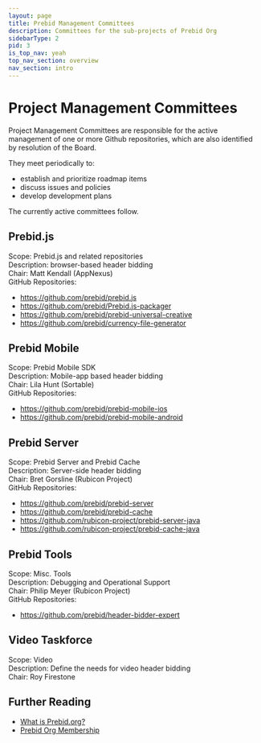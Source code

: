 ```yaml
---
layout: page
title: Prebid Management Committees
description: Committees for the sub-projects of Prebid Org
sidebarType: 2
pid: 3
is_top_nav: yeah
top_nav_section: overview
nav_section: intro
---
```


# Project Management Committees

Project Management Committees are responsible for the active management of one or more Github repositories, which are also identified by resolution of the Board.

They meet periodically to:

- establish and prioritize roadmap items
- discuss issues and policies
- develop development plans

The currently active committees follow.

## Prebid.js

Scope: Prebid.js and related repositories<br/>
Description: browser-based header bidding<br/>
Chair: Matt Kendall (AppNexus)<br/>
GitHub Repositories:

+ https://github.com/prebid/prebid.js
+ https://github.com/prebid/Prebid.js-packager
+ https://github.com/prebid/prebid-universal-creative
+ https://github.com/prebid/currency-file-generator


## Prebid Mobile

Scope: Prebid Mobile SDK<br/>
Description: Mobile-app based header bidding<br/>
Chair: Lila Hunt (Sortable)<br/>
GitHub Repositories:

+ https://github.com/prebid/prebid-mobile-ios
+ https://github.com/prebid/prebid-mobile-android


## Prebid Server

Scope: Prebid Server and Prebid Cache<br/>
Description: Server-side header bidding<br/>
Chair: Bret Gorsline (Rubicon Project)<br/>
GitHub Repositories:

+ https://github.com/prebid/prebid-server
+ https://github.com/prebid/prebid-cache
+ https://github.com/rubicon-project/prebid-server-java
+ https://github.com/rubicon-project/prebid-cache-java


## Prebid Tools

Scope: Misc. Tools<br/>
Description: Debugging and Operational Support<br/>
Chair: Philip Meyer (Rubicon Project)<br/>
GitHub Repositories:

+ https://github.com/prebid/header-bidder-expert


## Video Taskforce

Scope: Video<br/>
Description: Define the needs for video header bidding<br/>
Chair: Roy Firestone

## Further Reading

* [What is Prebid.org?]({{site.baseurl}}/overview/what-is-prebid-org.html)
* [Prebid Org Membership]({{site.baseurl}}/overview/prebid-members.html)


